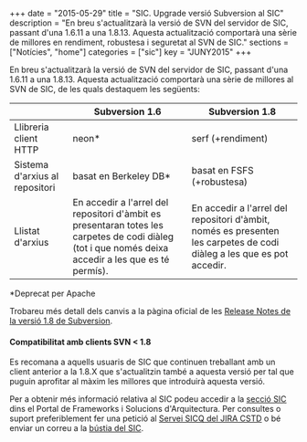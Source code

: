 +++
date        = "2015-05-29"
title       = "SIC. Upgrade versió Subversion al SIC"
description = "En breu s'actualitzarà la versió de SVN del servidor de SIC, passant d'una 1.6.11 a una 1.8.13. Aquesta actualització comportarà una sèrie de millores en rendiment, robustesa i seguretat al SVN de SIC."
sections    = ["Notícies", "home"]
categories  = ["sic"]
key 		= "JUNY2015"
+++

En breu s'actualitzarà la versió de SVN del servidor de SIC, passant d'una 1.6.11 a una 1.8.13. Aquesta actualització comportarà una sèrie de millores al SVN de SIC, de les quals destaquem les següents:

||Subversion 1.6|Subversion 1.8|
|----------------------|-----------|-------------|
|Llibreria client HTTP|neon* |serf (+rendiment)|
|Sistema d'arxius al repositori|basat en Berkeley DB* |basat en FSFS (+robustesa)|
|Llistat d'arxius|En accedir a l'arrel del repositori d'àmbit es presentaran totes les carpetes de codi diàleg (tot i que només deixa accedir a les que es té permís).| En accedir a l'arrel del repositori d'àmbit, només es presenten les carpetes de codi diàleg a les que es pot accedir.|
*Deprecat per Apache

Trobareu més detall dels canvis a la pàgina oficial de les [Release Notes de la versió 1.8 de Subversion](https://subversion.apache.org/docs/release-notes/1.8.html).

#### Compatibilitat amb clients SVN < 1.8
Es recomana a aquells usuaris de SIC que continuen treballant amb un client anterior a la 1.8.X que s'actualitzin també a aquesta versió per tal que puguin aprofitar al màxim les millores que introduirà aquesta versió.

Per a obtenir més informació relativa al SIC podeu accedir a la [secció SIC](http://canigo.ctti.gencat.cat/sic/) dins el Portal de Frameworks i Solucions d'Arquitectura. Per consultes o suport preferiblement fer una petició al [Servei SICQ del JIRA CSTD](https://cstd.ctti.gencat.cat/jiracstd/browse/SICQ) o bé enviar un correu a la [bústia del SIC](mailto:sic.ctti@gencat.cat).